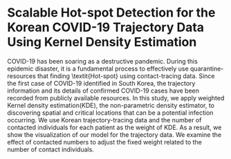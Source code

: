 # Scalable Hot-spot Detection for the Korean COVID-19 Trajectory Data Using Kernel Density Estimation

COVID-19 has been soaring as a destructive pandemic. During this epidemic disaster, it is a fundamental process to effectively use quarantine-resources that finding \textit{Hot-spot} using contact-tracing data. Since the first case of COVID-19 identified in South Korea, the trajectory information and its details of confirmed COVID-19 cases have been recorded from publicly available resources. 
In this study, we apply weighted Kernel density estimation(KDE), the non-parametric density estimator, to discovering spatial and critical locations that can be a potential infection occurring. We use Korean trajectory-tracing data and the number of contacted individuals for each patient as the weight of KDE. As a result, we show the visualization of our model for the trajectory data. We examine the effect of contacted numbers to adjust the fixed weight related to the number of contact individuals.
